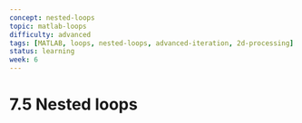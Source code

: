 ```yaml
---
concept: nested-loops
topic: matlab-loops
difficulty: advanced
tags: [MATLAB, loops, nested-loops, advanced-iteration, 2d-processing]
status: learning
week: 6
---
```


# 7.5 Nested loops